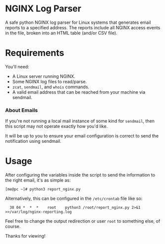 # NGINX Log Parser
 A safe python NGINX log parser for Linux systems that generates email reports to a specified address. The reports include all NGINX access events in the file, broken into an HTML table (and/or CSV file).


# Requirements
You'll need:
  - A Linux server running NGINX.
  - Some NGINX log files to read/parse.
  - `zcat`, `sendmail`, and `whois` commands.
  - A valid email address that can be reached from your machine via sendmail.

### About Emails
If you're not running a local mail instance of some kind for `sendmail`, then this script may not operate exactly how you'd like.

It will be up to you to ensure your email configuration is correct to send the notification using sendmail.


# Usage
After configuring the variables inside the script to send the information to the right email, it's as simple as:
```
[me@pc ~]# python3 report_nginx.py
```

Alternatively, this can be configured in the `/etc/crontab` file like so:
```
  30 04 *  *  *    root    python3 /root/report_nginx.py 2>&1 >>/var/log/nginx-reporting.log
```
Feel free to change the output redirection or user `root` to something else, of course.

Thanks for viewing!